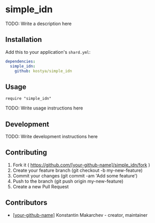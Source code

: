 # simple_idn

TODO: Write a description here

## Installation


Add this to your application's `shard.yml`:

```yaml
dependencies:
  simple_idn:
    github: kostya/simple_idn
```


## Usage


```crystal
require "simple_idn"
```


TODO: Write usage instructions here

## Development

TODO: Write development instructions here

## Contributing

1. Fork it ( https://github.com/[your-github-name]/simple_idn/fork )
2. Create your feature branch (git checkout -b my-new-feature)
3. Commit your changes (git commit -am 'Add some feature')
4. Push to the branch (git push origin my-new-feature)
5. Create a new Pull Request

## Contributors

- [[your-github-name]](https://github.com/[your-github-name]) Konstantin Makarchev - creator, maintainer
